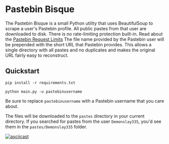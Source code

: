 # Pastebin Bisque
The Pastebin Bisque is a small Python utility that uses BeautifulSoup to scrape a user's Pastebin profile. All public pastes from that user are downloaded to disk. There is no rate-limiting protection built-in. Read about the [Pastebin Request Limits](https://pastebin.com/doc_scraping_api#2) The file name provided by the Pastebin user will be prepended with the short URL that Pastebin provides. This allows a single directory with all pastes and no duplicates and makes the original URL fairly easy to reconstruct. 

## Quickstart
`pip install -r requirements.txt`

`python main.py -u pastebinusername`

Be sure to replace `pastebinusername` with a Pastebin username that you care about.

The files will be downloaded to the `pastes` directory in your current directory. If you searched for pastes from the user `Demonslay335`, you'd see them in the `pastes/Demonslay335` folder. 

[![asciicast](https://asciinema.org/a/564569.svg)](https://asciinema.org/a/564569)
